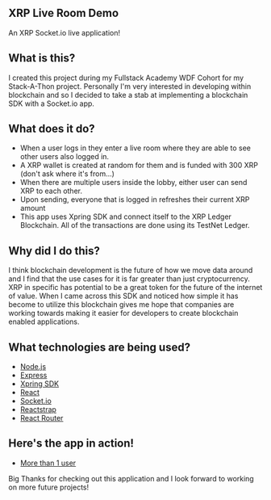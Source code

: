 ## XRP Live Room Demo
An XRP Socket.io live application!

## What is this?
I created this project during my Fullstack Academy WDF Cohort for my Stack-A-Thon project.
Personally I'm very interested in developing within blockchain and so I decided to take a stab at implementing a
blockchain SDK with a Socket.io app.

## What does it do?
* When a user logs in they enter a live room where they are able to see other users also logged in.
* A XRP wallet is created at random for them and is funded with 300 XRP (don't ask where it's from...)
* When there are multiple users inside the lobby, either user can send XRP to each other.
* Upon sending, everyone that is logged in refreshes their current XRP amount
* This app uses Xpring SDK and connect itself to the XRP Ledger Blockchain. All of the transactions are done using its TestNet Ledger.

## Why did I do this?
I think blockchain development is the future of how we move data around and I find that the use cases for it is far greater than just cryptocurrency.
XRP in specific has potential to be a great token for the future of the internet of value. When I came across this SDK and noticed how simple it has become to utilize this blockchain gives me hope that companies are working towards making it easier for developers to create blockchain enabled applications.

## What technologies are being used?
* [Node.js](https://nodejs.org/en/)
* [Express](https://expressjs.com/)
* [Xpring SDK](https://xpring.io/)
* [React](https://reactjs.org/)
* [Socket.io](https://socket.io/)
* [Reactstrap](https://reactstrap.github.io/)
* [React Router](https://reacttraining.com/react-router/)

## Here's the app in action!
* [More than 1 user](https://github.com/cesardone/XRP-Lobby/blob/master/GIFS/3rd%20User.gif)



Big Thanks for checking out this application and I look forward to working on more future projects!
